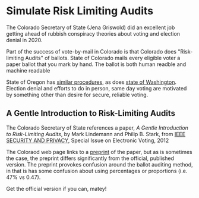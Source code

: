 # Simulate Risk Limiting Audits

The Colorado Secretary of State (Jena Griswold) did an excellent
job getting ahead of rubbish conspiracy theories about voting
and election denial in 2020.

Part of the success of vote-by-mail in Colorado is that Colorado
does "Risk-limiting Audits" of ballots.
State of Colorado mails every eligible voter a paper ballot
that you mark by hand.
The ballot is both human readble and machine readable

State of Oregon has [similar procedures](https://sos.oregon.gov/elections/Pages/security.aspx),
as does [state of Washington](https://www.sos.wa.gov/elections/data-research/election-technology/post-election-audits).
Election denial and efforts to do in person, same day voting
are motivated by something other than desire for secure, reliable voting.

## A Gentle Introduction to Risk-Limiting Audits

The Colorado Secretary of State references a paper,
_A Gentle Introduction to Risk-Limiting Audits_,
by Mark Lindemann and Philip B. Stark,
from [IEEE SECURITY AND PRIVACY](https://ieeexplore.ieee.org/xpl/aboutJournal.jsp?punumber=8013),
Special Issue on Electronic Voting, 2012

The Coloraod web page links to a [preprint](https://www.stat.berkeley.edu/~stark/Preprints/gentle12.pdf)
of the paper, but as is sometimes the case,
the preprint differs significantly from the official, published version.
The preprint provokes confusion around the ballot auditing method,
in that is has some confusion about using percentages or proportions (i.e. 47% vs 0.47).

Get the official version if you can, matey!
